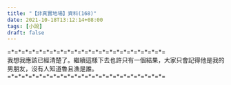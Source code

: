 ```yaml
---
title: "【非真實地場】資料(168)"
date: 2021-10-18T13:12:14+08:00
tags: [小說]
draft: false
---
```


=\*=\*=\*=\*=\*=\*=\*=\*=\*=\*=\*=\*=\*=\*=\*=\*=\*=\*=\*=\*=\*=\*=  
我想我應該已經清楚了。繼續這樣下去也許只有一個結果，大家只會記得他是我的男朋友，沒有人知道魯且漁是誰。  
=\*=\*=\*=\*=\*=\*=\*=\*=\*=\*=\*=\*=\*=\*=\*=\*=\*=\*=\*=\*=\*=\*=  